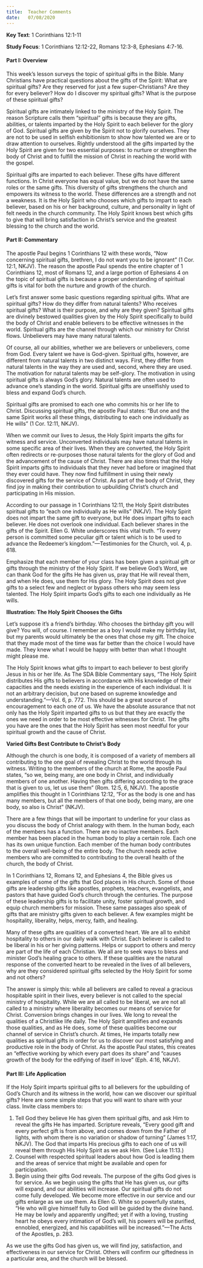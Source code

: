 ```yaml
---
title:  Teacher Comments
date:   07/08/2020
---
```


**Key Text**: 1 Corinthians 12:1-11

**Study Focus**: 1 Corinthians 12:12-22, Romans 12:3-8, Ephesians 4:7-16.

#### Part I: Overview

This week’s lesson surveys the topic of spiritual gifts in the Bible. Many Christians have practical questions about the gifts of the Spirit: What are spiritual gifts? Are they reserved for just a few super-Christians? Are they for every believer? How do I discover my spiritual gifts? What is the purpose of these spiritual gifts?

Spiritual gifts are intimately linked to the ministry of the Holy Spirit. The reason Scripture calls them “spiritual” gifts is because they are gifts, abilities, or talents imparted by the Holy Spirit to each believer for the glory of God. Spiritual gifts are given by the Spirit not to glorify ourselves. They are not to be used in selfish exhibitionism to show how talented we are or to draw attention to ourselves. Rightly understood all the gifts imparted by the Holy Spirit are given for two essential purposes: to nurture or strengthen the body of Christ and to fulfill the mission of Christ in reaching the world with the gospel. 

Spiritual gifts are imparted to each believer. These gifts have different functions. In Christ everyone has equal value, but we do not have the same roles or the same gifts. This diversity of gifts strengthens the church and empowers its witness to the world. These differences are a strength and not a weakness. It is the Holy Spirit who chooses which gifts to impart to each believer, based on his or her background, culture, and personality in light of felt needs in the church community. The Holy Spirit knows best which gifts to give that will bring satisfaction in Christ’s service and the greatest blessing to the church and the world. 

#### Part II: Commentary

The apostle Paul begins 1 Corinthians 12 with these words, “Now concerning spiritual gifts, brethren, I do not want you to be ignorant” (1 Cor. 12:1, NKJV). The reason the apostle Paul spends the entire chapter of 1 Corinthians 12, most of Romans 12, and a large portion of Ephesians 4 on the topic of spiritual gifts is because a proper understanding of spiritual gifts is vital for both the nurture and growth of the church. 

Let’s first answer some basic questions regarding spiritual gifts. What are spiritual gifts? How do they differ from natural talents? Who receives spiritual gifts? What is their purpose, and why are they given? Spiritual gifts are divinely bestowed qualities given by the Holy Spirit specifically to build the body of Christ and enable believers to be effective witnesses in the world. Spiritual gifts are the channel through which our ministry for Christ flows. Unbelievers may have many natural talents. 

Of course, all our abilities, whether we are believers or unbelievers, come from God. Every talent we have is God-given. Spiritual gifts, however, are different from natural talents in two distinct ways. First, they differ from natural talents in the way they are used and, second, where they are used. The motivation for natural talents may be self-glory. The motivation in using spiritual gifts is always God’s glory. Natural talents are often used to advance one’s standing in the world. Spiritual gifts are unselfishly used to bless and expand God’s church.

Spiritual gifts are promised to each one who commits his or her life to Christ. Discussing spiritual gifts, the apostle Paul states: “But one and the same Spirit works all these things, distributing to each one individually as He wills” (1 Cor. 12:11, NKJV). 

When we commit our lives to Jesus, the Holy Spirit imparts the gifts for witness and service. Unconverted individuals may have natural talents in some specific area of their lives. When they are converted, the Holy Spirit often redirects or re-purposes those natural talents for the glory of God and the advancement of the cause of Christ. There are also times that the Holy Spirit imparts gifts to individuals that they never had before or imagined that they ever could have. They now find fulfillment in using their newly discovered gifts for the service of Christ. As part of the body of Christ, they find joy in making their contribution to upbuilding Christ’s church and participating in His mission.

According to our passage in 1 Corinthians 12:11, the Holy Spirit distributes spiritual gifts to “each one individually as He wills” (NKJV). The Holy Spirit does not impart the same gift to everyone, but He does impart gifts to each believer. He does not overlook one individual. Each believer shares in the gifts of the Spirit. Ellen G. White underscores this vital truth. “To every person is committed some peculiar gift or talent which is to be used to advance the Redeemer’s kingdom.”—Testimonies for the Church, vol. 4, p. 618. 

Emphasize that each member of your class has been given a spiritual gift or gifts through the ministry of the Holy Spirit. If we believe God’s Word, we can thank God for the gifts He has given us, pray that He will reveal them, and when He does, use them for His glory. The Holy Spirit does not give gifts to a select few and neglect or bypass others who may seem less talented. The Holy Spirit imparts God’s gifts to each one individually as He wills. 

**Illustration: The Holy Spirit Chooses the Gifts**

Let’s suppose it’s a friend’s birthday. Who chooses the birthday gift you will give? You will, of course. I remember as a boy I would make my birthday list, but my parents would ultimately be the ones that chose my gift. The choice that they made most of the time was far better than the choice I would have made. They knew what I would be happy with better than what I thought might please me. 

The Holy Spirit knows what gifts to impart to each believer to best glorify Jesus in his or her life. As The SDA Bible Commentary says, “The Holy Spirit distributes His gifts to believers in accordance with His knowledge of their capacities and the needs existing in the experience of each individual. It is not an arbitrary decision, but one based on supreme knowledge and understanding.”—Vol. 6, p. 772. This should be a great source of encouragement to each one of us. We have the absolute assurance that not only has the Holy Spirit imparted gifts to us but that they are exactly the ones we need in order to be most effective witnesses for Christ. The gifts you have are the ones that the Holy Spirit has seen most needful for your spiritual growth and the cause of Christ.

**Varied Gifts Best Contribute to Christ’s Body**

Although the church is one body, it is composed of a variety of members all contributing to the one goal of revealing Christ to the world through its witness. Writing to the members of the church at Rome, the apostle Paul states, “so we, being many, are one body in Christ, and individually members of one another. Having then gifts differing according to the grace that is given to us, let us use them” (Rom. 12:5, 6, NKJV). The apostle amplifies this thought in 1 Corinthians 12:12, “For as the body is one and has many members, but all the members of that one body, being many, are one body, so also is Christ” (NKJV). 

There are a few things that will be important to underline for your class as you discuss the body of Christ analogy with them. In the human body, each of the members has a function. There are no inactive members. Each member has been placed in the human body to play a certain role. Each one has its own unique function. Each member of the human body contributes to the overall well-being of the entire body. The church needs active members who are committed to contributing to the overall health of the church, the body of Christ.

In 1 Corinthians 12, Romans 12, and Ephesians 4, the Bible gives us examples of some of the gifts that God places in His church. Some of those gifts are leadership gifts like apostles, prophets, teachers, evangelists, and pastors that have guided God’s church through the centuries. The purpose of these leadership gifts is to facilitate unity, foster spiritual growth, and equip church members for mission. These same passages also speak of gifts that are ministry gifts given to each believer. A few examples might be hospitality, liberality, helps, mercy, faith, and healing.

Many of these gifts are qualities of a converted heart. We are all to exhibit hospitality to others in our daily walk with Christ. Each believer is called to be liberal in his or her giving patterns. Helps or support to others and mercy are part of the life of each Christian. We all are to seek ways to bless and minister God’s healing grace to others. If these qualities are the natural response of the converted heart to be revealed in the lives of all believers, why are they considered spiritual gifts selected by the Holy Spirit for some and not others? 

The answer is simply this: while all believers are called to reveal a gracious hospitable spirit in their lives, every believer is not called to the special ministry of hospitality. While we are all called to be liberal, we are not all called to a ministry where liberality becomes our means of service for Christ. Conversion brings changes in our lives. We long to reveal the qualities of a Christlike life daily. The Holy Spirit amplifies and expands those qualities, and as He does, some of these qualities become our channel of service in Christ’s church. At times, He imparts totally new qualities as spiritual gifts in order for us to discover our most satisfying and productive role in the body of Christ. As the apostle Paul states, this creates an “effective working by which every part does its share” and “causes growth of the body for the edifying of itself in love” (Eph. 4:16, NKJV).  

#### Part III: Life Application

If the Holy Spirit imparts spiritual gifts to all believers for the upbuilding of God’s Church and its witness in the world, how can we discover our spiritual gifts? Here are some simple steps that you will want to share with your class. Invite class members to:

1.	Tell God they believe He has given them spiritual gifts, and ask Him to reveal the gifts He has imparted. Scripture reveals, “Every good gift and every perfect gift is from above, and comes down from the Father of lights, with whom there is no variation or shadow of turning” (James 1:17, NKJV). The God that imparts His precious gifts to each one of us will reveal them through His Holy Spirit as we ask Him. (See Luke 11:13.)
2.	Counsel with respected spiritual leaders about how God is leading them and the areas of service that might be available and open for participation.
3.	Begin using their gifts God reveals. The purpose of the gifts God gives is for service. As we begin using the gifts that He has given us, our gifts will expand, and our abilities will increase. Our spiritual gifts do not come fully developed. We become more effective in our service and our gifts enlarge as we use them. As Ellen G. White so powerfully states, “He who will give himself fully to God will be guided by the divine hand. He may be lowly and apparently ungifted; yet if with a loving, trusting heart he obeys every intimation of God’s will, his powers will be purified, ennobled, energized, and his capabilities will be increased.”—The Acts of the Apostles, p. 283.

As we use the gifts God has given us, we will find joy, satisfaction, and effectiveness in our service for Christ. Others will confirm our giftedness in a particular area, and the church will be blessed.